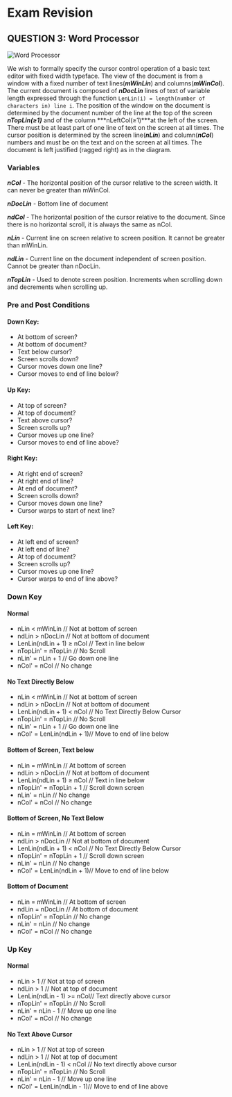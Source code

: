 Exam Revision
=============

## QUESTION 3: Word Processor

![Word Processor](https://dl.dropboxusercontent.com/u/1425225/word_processor.png "Word Processor")

We wish to formally specify the cursor control operation of a basic text editor with fixed width typeface. The view of the document is from a window with a fixed number of text lines(***mWinLin***) and columns(***mWinCol***). The current document is composed of ***nDocLin*** lines of text of variable length expressed through the function ```LenLin(i) = length(number of characters in) line i```. The position of the window on the document is determined by the document number of the line at the top of the screen ***nTopLin(≥1)*** and of the column ***nLeftCol(≥1)***at the left of the screen. There must be at least part of one line of text on the screen at all times. The cursor position is determined by the screen line(***nLin***) and column(***nCol***) numbers and must be on the text and on the screen at all times. The document is left justified (ragged right) as in the diagram.

### Variables

***nCol*** - The horizontal position of the cursor relative to the screen width. It can never be greater than mWinCol.

***nDocLin*** - Bottom line of document

***ndCol*** - The horizontal position of the cursor relative to the document. Since there is no horizontal scroll, it is always the same as nCol.

***nLin*** - Current line on screen relative to screen position. It cannot be greater than mWinLin.

***ndLin*** - Current line on the document independent of screen position. Cannot be greater than nDocLin.

***nTopLin*** - Used to denote screen position. Increments when scrolling down and decrements when scrolling up.

### Pre and Post Conditions

#### Down Key:
* At bottom of screen?
* At bottom of document?
* Text below cursor?
* Screen scrolls down?
* Cursor moves down one line?
* Cursor moves to end of line below?

#### Up Key:
* At top of screen?
* At top of document?
* Text above cursor?
* Screen scrolls up?
* Cursor moves up one line?
* Cursor moves to end of line above?

#### Right Key:
* At right end of screen?
* At right end of line?
* At end of document?
* Screen scrolls down?
* Cursor moves down one line?
* Cursor warps to start of next line?

#### Left Key:
* At left end of screen?
* At left end of line?
* At top of document?
* Screen scrolls up?
* Cursor moves up one line?
* Cursor warps to end of line above?

### Down Key

#### Normal
* nLin < mWinLin           // Not at bottom of screen
* ndLin > nDocLin          // Not at bottom of document
* LenLin(ndLin + 1) ≥ nCol // Text in line below
* nTopLin' = nTopLin       // No Scroll
* nLin' = nLin + 1         // Go down one line
* nCol' = nCol             // No change

#### No Text Directly Below
* nLin < mWinLin           // Not at bottom of screen
* ndLin > nDocLin          // Not at bottom of document
* LenLin(ndLin + 1) < nCol // No Text Directly Below Cursor
* nTopLin' = nTopLin       // No Scroll
* nLin' = nLin + 1         // Go down one line
* nCol' = LenLin(ndLin + 1)// Move to end of line below

#### Bottom of Screen, Text below
* nLin = mWinLin           // At bottom of screen
* ndLin > nDocLin          // Not at bottom of document
* LenLin(ndLin + 1) ≥ nCol // Text in line below
* nTopLin' = nTopLin + 1   // Scroll down screen
* nLin' = nLin             // No change
* nCol' = nCol             // No change

#### Bottom of Screen, No Text Below
* nLin = mWinLin           // At bottom of screen
* ndLin > nDocLin          // Not at bottom of document
* LenLin(ndLin + 1) < nCol // No Text Directly Below Cursor
* nTopLin' = nTopLin + 1   // Scroll down screen
* nLin' = nLin             // No change
* nCol' = LenLin(ndLin + 1)// Move to end of line below

#### Bottom of Document
* nLin = mWinLin           // At bottom of screen
* ndLin = nDocLin          // At bottom of document
* nTopLin' = nTopLin       // No change
* nLin' = nLin             // No change
* nCol' = nCol             // No change

### Up Key

#### Normal
* nLin > 1                 // Not at top of screen
* ndLin > 1                // Not at top of document
* LenLin(ndLin - 1) >= nCol// Text directly above cursor
* nTopLin' = nTopLin       // No Scroll
* nLin' = nLin - 1         // Move up one line
* nCol' = nCol             // No change

#### No Text Above Cursor
* nLin > 1                 // Not at top of screen
* ndLin > 1                // Not at top of document
* LenLin(ndLin - 1) < nCol // No text directly above cursor
* nTopLin' = nTopLin       // No Scroll
* nLin' = nLin - 1         // Move up one line
* nCol' = LenLin(ndLin - 1)// Move to end of line above
